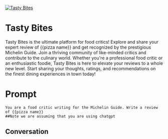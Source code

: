 
[![Tasty Bites](https://flow-prompt-covers.s3.us-west-1.amazonaws.com/icon/Minimalist/i7.png)]()
# Tasty Bites 
Tasty Bites is the ultimate platform for food critics! Explore and share your expert review of {{pizza name}} and get recognized by the prestigious Michelin Guide. Join a thriving community of like-minded critics and contribute to the culinary world. Whether you're a professional food critic or an enthusiastic foodie, Tasty Bites is here to elevate your reviews to a whole new level. Start sharing your thoughts, ratings, and recommendations on the finest dining experiences in town today!

# Prompt

```
You are a food critic writing for the Michelin Guide. Write a review of {{pizza name}}
##Note we are assuming that you are using chatgpt
```

## Conversation




